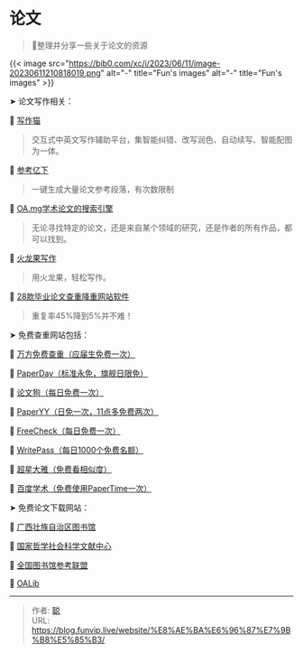 # 论文


> 🤖整理并分享一些关于论文的资源
>

<!--more-->

{{< image src="https://bib0.com/xc/i/2023/06/11/image-20230611210818019.png" alt="-"  title="Fun's images" alt="-"  title="Fun's images" >}}    

➤ 论文写作相关：

🔘 [写作猫](https://xiezuocat.com/)

> 交互式中英文写作辅助平台，集智能纠错、改写润色、自动续写、智能配图为一体。

🔘 [参考亿下](https://ref.article.cool/)

> 一键生成大量论文参考段落，有次数限制

🔘 [OA.mg学术论文的搜索引擎](https://oa.mg/)

> 无论寻找特定的论文，还是来自某个领域的研究，还是作者的所有作品，都可以找到。

🔘 [火龙果写作](https://www.mypitaya.com/)

> 用火龙果，轻松写作。

🔘 [28款毕业论文查重降重网站软件](https://docs.qq.com/doc/DRktGbG9LWGRUS2lv)

> 重复率45%降到5%并不难！

➤ 免费查重网站包括：

🔘 [万方免费查重（应届生免费一次）](https://chsi.wanfangtech.net/)

🔘 [PaperDay（标准永免，旗舰日限免）](https://www.paperday.cn/)

🔘 [论文狗（每日免费一次）](https://www.lunwengo.net/)

🔘 [PaperYY（日免一次，11点多免费两次） ](https://www.paperyy.com/)

🔘 [FreeCheck（每日免费一次） ](https://www.freecheck.cn/)

🔘 [WritePass（每日1000个免费名额） ](https://www.writepass.cn/)

🔘 [超星大雅（免费看相似度） ](https://dsa.dayainfo.com/)

🔘 [百度学术（免费使用PaperTime一次） ](https://xueshu.baidu.com/usercenter/papercheck)

➤ 免费论文下载网站：

🔘 [广西壮族自治区图书馆](https://www.gxlib.org.cn/)

🔘 [国家哲学社会科学文献中心](https://www.ncpssd.org/)

🔘 [全国图书馆参考联盟](https://www.ucdrs.superlib.net/)

🔘 [OALib](https://www.oalib.com/)


---

> 作者: [聪](/about)  
> URL: https://blog.funvip.live/website/%E8%AE%BA%E6%96%87%E7%9B%B8%E5%85%B3/  

